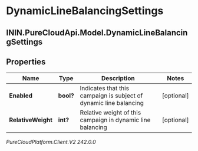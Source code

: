 # DynamicLineBalancingSettings

## ININ.PureCloudApi.Model.DynamicLineBalancingSettings

## Properties

|Name | Type | Description | Notes|
|------------ | ------------- | ------------- | -------------|
| **Enabled** | **bool?** | Indicates that this campaign is subject of dynamic line balancing | [optional] |
| **RelativeWeight** | **int?** | Relative weight of this campaign in dynamic line balancing | [optional] |



_PureCloudPlatform.Client.V2 242.0.0_
